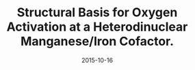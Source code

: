 ---
link: https://dx.doi.org/10.1074/jbc.M115.675223
journal: The Journal of biological chemistry
title: Structural Basis for Oxygen Activation at a Heterodinuclear Manganese/Iron Cofactor.
date: 2015-10-16
authors: Griese, JJ, Kositzki, R, Schrapers, P, Branca, RM, Nordström, A, Lehtiö, J, Haumann, M, Högbom, M
---